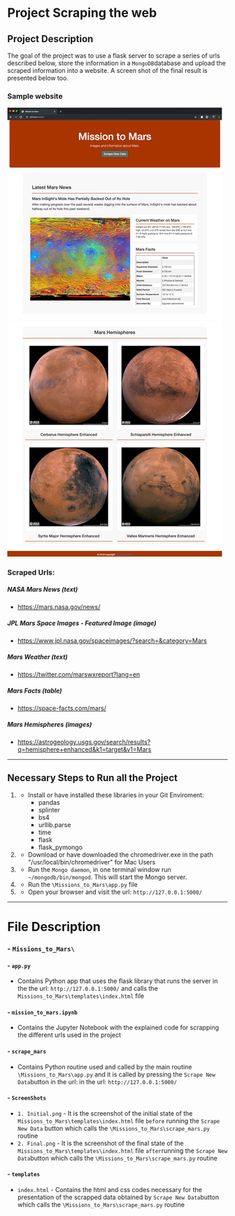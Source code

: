 # Project Scraping the web

## Project Description
The goal of the project was to use a flask server to scrape a series of urls described below, store the information in a `MongoDB`database and upload the scraped information into a website. A screen shot of the final result is presented below too.

### Sample website

![Initial](Missions_to_Mars/ScreenShots/2_Final.png "Page before running the `Scrape New Data`")

### Scraped Urls:

##### NASA Mars News (text)
- https://mars.nasa.gov/news/
##### JPL Mars Space Images - Featured Image (image)
- https://www.jpl.nasa.gov/spaceimages/?search=&category=Mars
##### Mars Weather (text)
- https://twitter.com/marswxreport?lang=en
##### Mars Facts (table)
- https://space-facts.com/mars/
##### Mars Hemispheres (images)
- https://astrogeology.usgs.gov/search/results?q=hemisphere+enhanced&k1=target&v1=Mars

<hr>

## Necessary Steps to Run all the Project

1. - Install or have installed these libraries in your Git Enviroment:
        -   pandas
        -   splinter
        -   bs4
        -   urllib.parse
        -   time
        -   flask
        -   flask_pymongo
2. - Download or have downloaded the chromedriver.exe in the path "/usr/local/bin/chromedriver" for Mac Users
2. - Run the `Mongo daemon`, in one terminal window run `~/mongodb/bin/mongod`. This will start the Mongo server.
3. - Run the `\Missions_to_Mars\app.py` file
4. - Open your browser and visit the url: `http://127.0.0.1:5000/`

<hr>

# File Description
### - `Missions_to_Mars\`
#### - `app.py`
- Contains Python app that uses the flask library that runs the server in the  the url: `http://127.0.0.1:5000/` and calls the `Missions_to_Mars\templates\index.html` file
#### - `mission_to_mars.ipynb` 
- Contains the Jupyter Notebook with the explained code for scrapping the different urls used in the project
#### - `scrape_mars` 
- Contains Python routine used and called by the main routine `\Missions_to_Mars\app.py` and it is called by pressing the `Scrape New Data`button in the url: in the url: `http://127.0.0.1:5000/`
#### -  `ScreenShots`
- `1. Initial.png` - It is the screenshot of the initial state of the `Missions_to_Mars\templates\index.html` file `before` running the `Scrape New Data` button which calls the `\Missions_to_Mars\scrape_mars.py` routine
- `2. Final.png` - It is the screenshot of the final state of the `Missions_to_Mars\templates\index.html` file `after`running the `Scrape New Data`button which calls the `\Missions_to_Mars\scrape_mars.py` routine
#### -  `templates`
- `index.html` - Contains the html and css codes necessary for the presentation of the scrapped data obtained by `Scrape New Data`button which calls the `\Missions_to_Mars\scrape_mars.py` routine